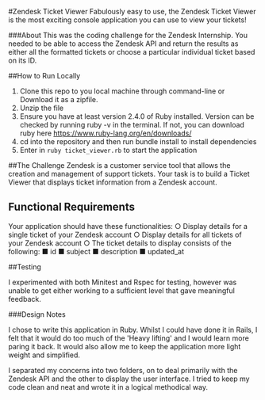 #Zendesk Ticket Viewer
Fabulously easy to use, the Zendesk Ticket Viewer is the most exciting console application you can use to view your tickets!  

###About
This was the coding challenge for the Zendesk Internship. You needed to be able to access the Zendesk API and return the results as either all the formatted tickets or choose a particular individual ticket based on its ID.

##How to Run Locally
1. Clone this repo to you local machine through command-line or Download it as a zipfile.
2. Unzip the file
3. Ensure you have at least version 2.4.0 of Ruby installed. Version can be checked by running ruby -v in the terminal. If not, you can download ruby here https://www.ruby-lang.org/en/downloads/
4. cd into the repository and then run bundle install to install dependencies
5. Enter in ```ruby ticket_viewer.rb``` to start the application

##The Challenge
Zendesk is a customer service tool that allows the creation and management of support tickets. Your task
is to build a Ticket Viewer that displays ticket information from a Zendesk account.

## Functional Requirements
Your application should have these functionalities:
○ Display details for a single ticket of your Zendesk account
○ Display details for all tickets of your Zendesk account
○ The ticket details to display consists of the following:
  ■ id
  ■ subject
  ■ description
  ■ updated_at

##Testing

I experimented with both Minitest and Rspec for testing, however was unable to get either working to a sufficient level that gave meaningful feedback.

###Design Notes

I chose to write this application in Ruby. Whilst I could have done it in Rails, I felt that it would do too much of the 'Heavy lifting' and I would learn more paring it back. It would also allow me to keep the application more light weight and simplified.

I separated my concerns into two folders, on to deal primarily with the Zendesk API and the other to display the user interface. I tried to keep my code clean and neat and wrote it in a logical methodical way.
